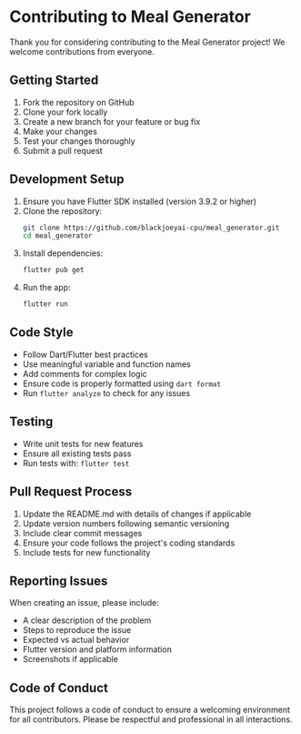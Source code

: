 # Contributing to Meal Generator

Thank you for considering contributing to the Meal Generator project! We welcome contributions from everyone.

## Getting Started

1. Fork the repository on GitHub
2. Clone your fork locally
3. Create a new branch for your feature or bug fix
4. Make your changes
5. Test your changes thoroughly
6. Submit a pull request

## Development Setup

1. Ensure you have Flutter SDK installed (version 3.9.2 or higher)
2. Clone the repository:
   ```bash
   git clone https://github.com/blackjoeyai-cpu/meal_generator.git
   cd meal_generator
   ```
3. Install dependencies:
   ```bash
   flutter pub get
   ```
4. Run the app:
   ```bash
   flutter run
   ```

## Code Style

- Follow Dart/Flutter best practices
- Use meaningful variable and function names
- Add comments for complex logic
- Ensure code is properly formatted using `dart format`
- Run `flutter analyze` to check for any issues

## Testing

- Write unit tests for new features
- Ensure all existing tests pass
- Run tests with: `flutter test`

## Pull Request Process

1. Update the README.md with details of changes if applicable
2. Update version numbers following semantic versioning
3. Include clear commit messages
4. Ensure your code follows the project's coding standards
5. Include tests for new functionality

## Reporting Issues

When creating an issue, please include:
- A clear description of the problem
- Steps to reproduce the issue
- Expected vs actual behavior
- Flutter version and platform information
- Screenshots if applicable

## Code of Conduct

This project follows a code of conduct to ensure a welcoming environment for all contributors. Please be respectful and professional in all interactions.